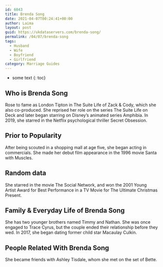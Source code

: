 ```yaml
---
id: 6043
title: Brenda Song
date: 2021-04-07T00:24:41+00:00
author: Laima
layout: post
guid: https://ukdataservers.com/brenda-song/
permalink: /04/07/brenda-song
tags:
  - Husband
  - Wife
  - Boyfriend
  - Girlfriend
category: Marriage Guides
---
```


* some text
{: toc}


## Who is Brenda Song
                  
                  
                  
Rose to fame as London Tipton in The Suite Life of Zack & Cody, which she also co-produced. She reprised her role on the series The Suite Life on Deck and later began starring on Disney&#8217;s animated series Amphibia. In 2019, she starred in the Netflix psychological thriller Secret Obsession.
                  
              
            
              
            
                
                
                
## Prior to Popularity
                  
                  
                  
After being scouted in a shopping mall at age five, she began acting in commercials. She made her debut film appearance in the 1996 movie Santa with Muscles. 
                  
              
            
              
            
                
                
                
## Random data
                  
                  
                  
She starred in the movie The Social Network, and won the 2001 Young Artist Award for Best Performance in a TV Movie for The Ultimate Christmas Present. 
                  
              
            
              
            
                
                
                
## Family & Everyday Life of Brenda Song
                  
                  
                  
She has two younger brothers named Timmy and Nathan. She was once engaged to Trace Cyrus, but the couple ended their relationship before they wed. In 2017, she began dating former child star Macaulay Culkin.
                  
              
            
              
            
                
                
                
## People Related With Brenda Song
                  
                  
                  
She became friends with Ashley Tisdale, whom she met on the set of Bette.
                  
              
            
              
            
                
              
            
              
              
            
            
              
            
          
          
          